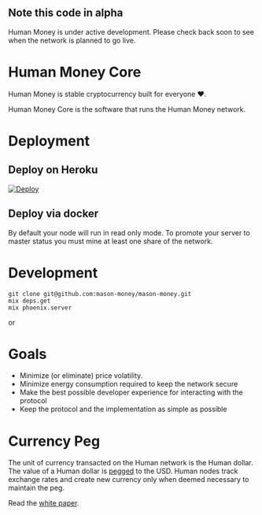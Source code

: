 ## Note this code in alpha

Human Money is under active development. Please check back soon to see when the
network is planned to go live.

# Human Money Core

Human Money is stable cryptocurrency built for everyone :heart:.

Human Money Core is the software that runs the Human Money network.

# Deployment

## Deploy on Heroku

[![Deploy](https://www.herokucdn.com/deploy/button.svg)](https://heroku.com/deploy)

## Deploy via docker


By default your node will run in read only mode. To promote your server to
master status you must mine at least one share of the network.

# Development
    git clone git@github.com:mason-money/mason-money.git
    mix deps.get
    mix phoenix.server

or



# Goals
  * Minimize (or eliminate) price volatility.
  * Minimize energy consumption required to keep the network secure
  * Make the best possible developer experience for interacting with the
    protocol
  * Keep the protocol and the implementation as simple as possible

# Currency Peg
The unit of currency transacted on the  Human network is the Human dollar. The value of a Human dollar is [pegged](https://en.wikipedia.org/wiki/Fixed_exchange-rate_system) to the USD. Human nodes track exchange rates and create new currency only when deemed necessary to maintain the peg.

Read the [white paper](https://github.com/masonforest/masonmoney/blob/master/WHITEPAPER.md).
